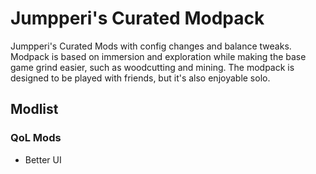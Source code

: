 # Jumpperi's Curated Modpack

Jumpperi's Curated Mods with config changes and balance tweaks. Modpack is based on immersion and exploration while making the base game grind easier, such as woodcutting and mining. The modpack is designed to be played with friends, but it's also enjoyable solo.

## Modlist

### QoL Mods
- Better UI